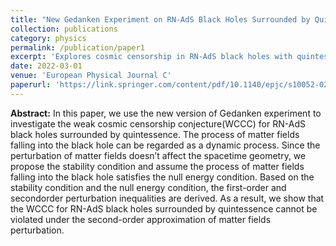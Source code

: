 ```yaml
---
title: "New Gedanken Experiment on RN-AdS Black Holes Surrounded by Quintessence"
collection: publications
category: physics
permalink: /publication/paper1
excerpt: 'Explores cosmic censorship in RN-AdS black holes with quintessence by proposing a new Gedanken experiment and comparing theoretical results with previous works..'
date: 2022-03-01
venue: 'European Physical Journal C'
paperurl: 'https://link.springer.com/content/pdf/10.1140/epjc/s10052-022-10120-7.pdf'
---
```


**Abstract:** In this paper, we use the new version of Gedanken experiment to investigate the weak cosmic censorship conjecture(WCCC) for RN-AdS black holes surrounded by quintessence. The process of matter fields falling into the black hole can be regarded as a dynamic process. Since the perturbation of matter fields doesn’t affect the spacetime geometry, we propose the stability condition and assume the process of matter fields falling into the black hole satisfies the null energy condition. Based on the stability condition and the null energy condition, the first-order and secondorder perturbation inequalities are derived. As a result, we show that the WCCC for RN-AdS black holes surrounded by quintessence cannot be violated under the second-order approximation of matter fields perturbation.
